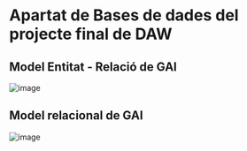 # Apartat de Bases de dades del projecte final de DAW
## Model Entitat - Relació de GAI

![image](https://user-images.githubusercontent.com/91564872/172071924-32e90735-74c1-44c9-950d-589b5edef971.png)

## Model relacional de GAI

![image](https://user-images.githubusercontent.com/91564872/162235918-a72ea584-628e-4c32-818f-c53a1fddb0d6.png)
